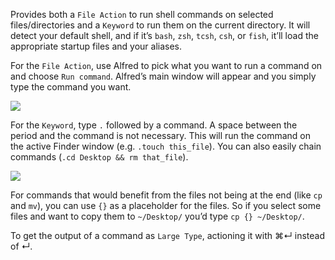 Provides both a `File Action` to run shell commands on selected files/directories and a `Keyword` to run them on the current directory. It will detect your default shell, and if it’s `bash`, `zsh`, `tcsh`, `csh`, or `fish`, it’ll load the appropriate startup files and your aliases.

For the `File Action`, use Alfred to pick what you want to run a command on and choose `Run command`. Alfred’s main window will appear and you simply type the command you want.

![](https://i.imgur.com/GEzNXH4.png)

For the `Keyword`, type `.` followed by a command. A space between the period and the command is not necessary. This will run the command on the active Finder window (e.g. `.touch this_file`). You can also easily chain commands (`.cd Desktop && rm that_file`).

![](https://i.imgur.com/2dWlRgq.png)

For commands that would benefit from the files not being at the end (like `cp` and `mv`), you can use `{}` as a placeholder for the files. So if you select some files and want to copy them to `~/Desktop/` you’d type `cp {} ~/Desktop/`.

To get the output of a command as `Large Type`, actioning it with ⌘↵ instead of ↵.

